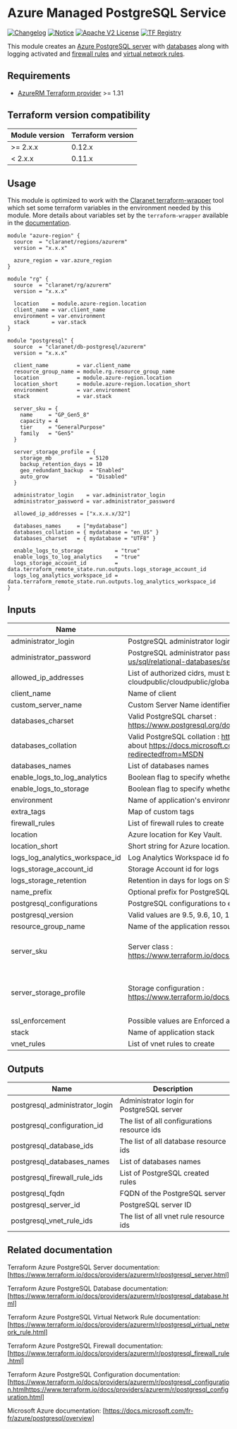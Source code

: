 # Azure Managed PostgreSQL Service

[![Changelog](https://img.shields.io/badge/changelog-release-green.svg)](CHANGELOG.md) [![Notice](https://img.shields.io/badge/notice-copyright-yellow.svg)](NOTICE) [![Apache V2 License](https://img.shields.io/badge/license-Apache%20V2-orange.svg)](LICENSE) [![TF Registry](https://img.shields.io/badge/terraform-registry-blue.svg)](https://registry.terraform.io/modules/claranet/db-postgresql/azurerm/)

This module creates an [Azure PostgreSQL server](https://www.terraform.io/docs/providers/azurerm/r/postgresql_server.html) with [databases](https://www.terraform.io/docs/providers/azurerm/r/postgresql_database.html) along with logging activated and [firewall rules](https://www.terraform.io/docs/providers/azurerm/r/postgresql_firewall_rule.html) and [virtual network rules](https://www.terraform.io/docs/providers/azurerm/r/postgresql_virtual_network_rule.html).

## Requirements

* [AzureRM Terraform provider](https://www.terraform.io/docs/providers/azurerm/) >= 1.31

## Terraform version compatibility
 
| Module version | Terraform version |
|----------------|-------------------|
| >= 2.x.x       | 0.12.x            |
| < 2.x.x        | 0.11.x            |

## Usage

This module is optimized to work with the [Claranet terraform-wrapper](https://github.com/claranet/terraform-wrapper) tool
which set some terraform variables in the environment needed by this module.
More details about variables set by the `terraform-wrapper` available in the [documentation](https://github.com/claranet/terraform-wrapper#environment).

```hcl
module "azure-region" {
  source  = "claranet/regions/azurerm"
  version = "x.x.x"

  azure_region = var.azure_region
}

module "rg" {
  source  = "claranet/rg/azurerm"
  version = "x.x.x"

  location    = module.azure-region.location
  client_name = var.client_name
  environment = var.environment
  stack       = var.stack
}

module "postgresql" {
  source  = "claranet/db-postgresql/azurerm"
  version = "x.x.x"

  client_name         = var.client_name
  resource_group_name = module.rg.resource_group_name
  location            = module.azure-region.location
  location_short      = module.azure-region.location_short
  environment         = var.environment
  stack               = var.stack

  server_sku = {
    name     = "GP_Gen5_8"
    capacity = 4
    tier     = "GeneralPurpose"
    family   = "Gen5"
  }

  server_storage_profile = {
    storage_mb            = 5120
    backup_retention_days = 10
    geo_redundant_backup  = "Enabled"
    auto_grow             = "Disabled"
  }

  administrator_login    = var.administrator_login
  administrator_password = var.administrator_password

  allowed_ip_addresses = ["x.x.x.x/32"]

  databases_names     = ["mydatabase"]
  databases_collation = { mydatabase = "en_US" }
  databases_charset   = { mydatabase = "UTF8" }

  enable_logs_to_storage          = "true"
  enable_logs_to_log_analytics    = "true"
  logs_storage_account_id         = data.terraform_remote_state.run.outputs.logs_storage_account_id
  logs_log_analytics_workspace_id = data.terraform_remote_state.run.outputs.log_analytics_workspace_id
}
```

## Inputs

| Name | Description | Type | Default | Required |
|------|-------------|:----:|:-----:|:-----:|
| administrator\_login | PostgreSQL administrator login | string | n/a | yes |
| administrator\_password | PostgreSQL administrator password. Strong Password : https://docs.microsoft.com/en-us/sql/relational-databases/security/strong-passwords?view=sql-server-2017 | string | n/a | yes |
| allowed\_ip\_addresses | List of authorized cidrs, must be provided using remote states cloudpublic/cloudpublic/global/vars/terraform.state | list(string) | n/a | yes |
| client\_name | Name of client | string | n/a | yes |
| custom\_server\_name | Custom Server Name identifier | string | `""` | no |
| databases\_charset | Valid PostgreSQL charset : https://www.postgresql.org/docs/current/multibyte.html#CHARSET-TABLE | map(string) | n/a | yes |
| databases\_collation | Valid PostgreSQL collation : http://www.postgresql.cn/docs/9.4/collation.html - be careful about https://docs.microsoft.com/en-us/windows/win32/intl/locale-names?redirectedfrom=MSDN | map(string) | n/a | yes |
| databases\_names | List of databases names | list(string) | n/a | yes |
| enable\_logs\_to\_log\_analytics | Boolean flag to specify whether the logs should be sent to Log Analytics | string | `"false"` | no |
| enable\_logs\_to\_storage | Boolean flag to specify whether the logs should be sent to the Storage Account | string | `"false"` | no |
| environment | Name of application's environnement | string | n/a | yes |
| extra\_tags | Map of custom tags | map(string) | `{}` | no |
| firewall\_rules | List of firewall rules to create | list(map(string)) | `[]` | no |
| location | Azure location for Key Vault. | string | n/a | yes |
| location\_short | Short string for Azure location. | string | n/a | yes |
| logs\_log\_analytics\_workspace\_id | Log Analytics Workspace id for logs | string | `""` | no |
| logs\_storage\_account\_id | Storage Account id for logs | string | `""` | no |
| logs\_storage\_retention | Retention in days for logs on Storage Account | string | `"30"` | no |
| name\_prefix | Optional prefix for PostgreSQL server name | string | `""` | no |
| postgresql\_configurations | PostgreSQL configurations to enable | list(map(string)) | `[]` | no |
| postgresql\_version | Valid values are 9.5, 9.6, 10, 10.0, and 11 | string | `"11"` | no |
| resource\_group\_name | Name of the application ressource group, herited from infra module | string | n/a | yes |
| server\_sku | Server class : https://www.terraform.io/docs/providers/azurerm/r/postgresql\_server.html#sku | map(string) | `{ "capacity": 4, "family": "Gen5", "name": "GP_Gen5_8", "tier": "GeneralPurpose" }` | no |
| server\_storage\_profile | Storage configuration : https://www.terraform.io/docs/providers/azurerm/r/postgresql\_server.html#storage\_profile | map(string) | `{ "auto_grow": "", "backup_retention_days": 10, "geo_redundant_backup": "Enabled", "storage_mb": 5120 }` | no |
| ssl\_enforcement | Possible values are Enforced and Disabled | string | `"Enabled"` | no |
| stack | Name of application stack | string | n/a | yes |
| vnet\_rules | List of vnet rules to create | list(map(string)) | `[]` | no |

## Outputs

| Name | Description |
|------|-------------|
| postgresql\_administrator\_login | Administrator login for PostgreSQL server |
| postgresql\_configuration\_id | The list of all configurations resource ids |
| postgresql\_database\_ids | The list of all database resource ids |
| postgresql\_databases\_names | List of databases names |
| postgresql\_firewall\_rule\_ids | List of PostgreSQL created rules |
| postgresql\_fqdn | FQDN of the PostgreSQL server |
| postgresql\_server\_id | PostgreSQL server ID |
| postgresql\_vnet\_rule\_ids | The list of all vnet rule resource ids |

## Related documentation

Terraform Azure PostgreSQL Server documentation: [https://www.terraform.io/docs/providers/azurerm/r/postgresql_server.html]

Terraform Azure PostgreSQL Database documentation: [https://www.terraform.io/docs/providers/azurerm/r/postgresql_database.html]

Terraform Azure PostgreSQL Virtual Network Rule documentation: [https://www.terraform.io/docs/providers/azurerm/r/postgresql_virtual_network_rule.html]

Terraform Azure PostgreSQL Firewall documentation: [https://www.terraform.io/docs/providers/azurerm/r/postgresql_firewall_rule.html]

Terraform Azure PostgreSQL Configuration documentation: [https://www.terraform.io/docs/providers/azurerm/r/postgresql_configuration.htmlhttps://www.terraform.io/docs/providers/azurerm/r/postgresql_configuration.html]

Microsoft Azure documentation: [https://docs.microsoft.com/fr-fr/azure/postgresql/overview]